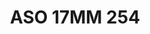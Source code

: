 ---
title: ASO 17MM 254
date: 
draft: false

# descripcion
description : Anillo de plata 925.

materials: Plata 969

color: 

dimensions: 17mm diámetro

code: 05-23-1643

type: "Anillos"

categories: []

price: $5.880,00

price_eftvo: $5.000,00

# Images
# first image will be shown in the product page
images:
  # - image: "images/path_to_image"
  # La ubicacion de las imagenes es imagenes/Anillos/Anillos.Solo Plata/05-23-1643-aso-17mm-254
  - image: "./images/anillos/solo_plata/05-23-1643-aso-17mm-254.jpg"
---